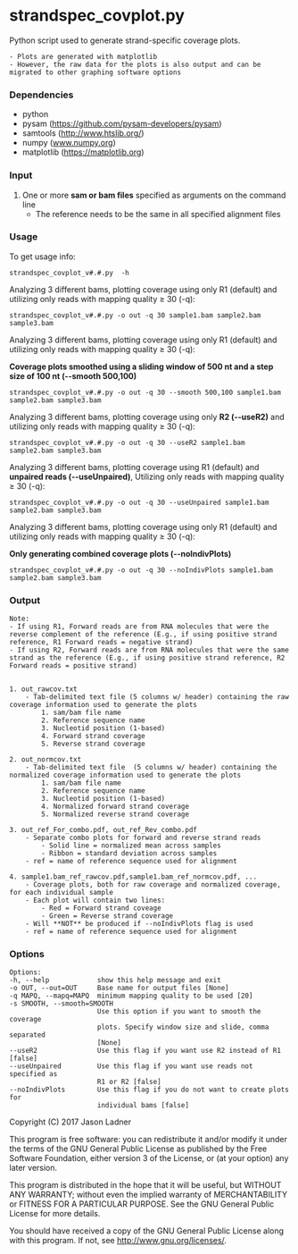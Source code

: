 # strandspec_covplot.py
Python script used to generate strand-specific coverage plots.
    
    - Plots are generated with matplotlib
    - However, the raw data for the plots is also output and can be migrated to other graphing software options

### Dependencies
- python
- pysam (https://github.com/pysam-developers/pysam)
- samtools (http://www.htslib.org/)
- numpy (www.numpy.org)
- matplotlib (https://matplotlib.org)

### Input

1. One or more **sam or bam files** specified as arguments on the command line
    - The reference needs to be the same in all specified alignment files
    
### Usage

To get usage info:
```
strandspec_covplot_v#.#.py  -h
```

Analyzing 3 different bams, plotting coverage using only R1 (default) and utilizing only reads with mapping quality ≥ 30 (-q):
```
strandspec_covplot_v#.#.py -o out -q 30 sample1.bam sample2.bam sample3.bam
```

Analyzing 3 different bams, plotting coverage using only R1 (default) and utilizing only reads with mapping quality ≥ 30 (-q):

**Coverage plots smoothed using a sliding window of 500 nt and a step size of 100 nt (--smooth 500,100)**
```
strandspec_covplot_v#.#.py -o out -q 30 --smooth 500,100 sample1.bam sample2.bam sample3.bam
```

Analyzing 3 different bams, plotting coverage using only **R2 (--useR2)** and utilizing only reads with mapping quality ≥ 30 (-q):
```
strandspec_covplot_v#.#.py -o out -q 30 --useR2 sample1.bam sample2.bam sample3.bam
```

Analyzing 3 different bams, plotting coverage using R1 (default) and **unpaired reads (--useUnpaired)**, Utilizing only reads with mapping quality ≥ 30 (-q):
```
strandspec_covplot_v#.#.py -o out -q 30 --useUnpaired sample1.bam sample2.bam sample3.bam
```

Analyzing 3 different bams, plotting coverage using only R1 (default) and utilizing only reads with mapping quality ≥ 30 (-q):

**Only generating combined coverage plots (--noIndivPlots)**
```
strandspec_covplot_v#.#.py -o out -q 30 --noIndivPlots sample1.bam sample2.bam sample3.bam
```


### Output

    Note: 
    - If using R1, Forward reads are from RNA molecules that were the reverse complement of the reference (E.g., if using positive strand reference, R1 Forward reads = negative strand)
    - If using R2, Forward reads are from RNA molecules that were the same strand as the reference (E.g., if using positive strand reference, R2 Forward reads = positive strand)


    1. out_rawcov.txt
        - Tab-delimited text file (5 columns w/ header) containing the raw coverage information used to generate the plots
            1. sam/bam file name
            2. Reference sequence name
            3. Nucleotid position (1-based)
            4. Forward strand coverage
            5. Reverse strand coverage
            
    2. out_normcov.txt
        - Tab-delimited text file  (5 columns w/ header) containing the normalized coverage information used to generate the plots
            1. sam/bam file name
            2. Reference sequence name
            3. Nucleotid position (1-based)
            4. Normalized forward strand coverage
            5. Normalized reverse strand coverage

    3. out_ref_For_combo.pdf, out_ref_Rev_combo.pdf
        - Separate combo plots for forward and reverse strand reads
            - Solid line = normalized mean across samples
            - Ribbon = standard deviation across samples
        - ref = name of reference sequence used for alignment

    4. sample1.bam_ref_rawcov.pdf,sample1.bam_ref_normcov.pdf, ...
        - Coverage plots, both for raw coverage and normalized coverage, for each individual sample
        - Each plot will contain two lines:
            - Red = Forward strand coveage
            - Green = Reverse strand coverage
        - Will **NOT** be produced if --noIndivPlots flag is used
        - ref = name of reference sequence used for alignment

### Options

  ```
Options:
  -h, --help            show this help message and exit
  -o OUT, --out=OUT     Base name for output files [None]
  -q MAPQ, --mapq=MAPQ  minimum mapping quality to be used [20]
  -s SMOOTH, --smooth=SMOOTH
                        Use this option if you want to smooth the coverage
                        plots. Specify window size and slide, comma separated
                        [None]
  --useR2               Use this flag if you want use R2 instead of R1 [false]
  --useUnpaired         Use this flag if you want use reads not specified as
                        R1 or R2 [false]
  --noIndivPlots        Use this flag if you do not want to create plots for
                        individual bams [false]
  ```



Copyright (C) 2017  Jason Ladner

This program is free software: you can redistribute it and/or modify
it under the terms of the GNU General Public License as published by
the Free Software Foundation, either version 3 of the License, or
(at your option) any later version.

This program is distributed in the hope that it will be useful,
but WITHOUT ANY WARRANTY; without even the implied warranty of
MERCHANTABILITY or FITNESS FOR A PARTICULAR PURPOSE.  See the
GNU General Public License for more details.

You should have received a copy of the GNU General Public License
along with this program.  If not, see <http://www.gnu.org/licenses/>.
